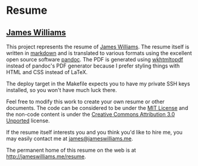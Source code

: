 # Resume
## [James Williams][james]

This project represents the resume of [James Williams][james]. The resume itself is written in [markdown][] and is translated to various formats using the excellent open source software [pandoc][]. The PDF is generated using [wkhtmltopdf][] instead of pandoc's PDF generator because I prefer styling things with HTML and CSS instead of LaTeX. 

The deploy target in the Makefile expects you to have my private SSH keys installed, so you won't have much luck there. 

Feel free to modify this work to create your own resume or other documents. The code can be considered to be under the [MIT License][mit] and the non-code content is under the [Creative Commons Attribution 3.0 Unported][cc] license. 

If the resume itself interests you and you think you'd like to hire me, you may easily contact me at <james@jameswilliams.me>. 

The permanent home of this resume on the web is at <http://jameswilliams.me/resume>.

[james]: http://jameswilliams.me "Personal Website of James Williams"
[markdown]: http://daringfireball.net/projects/markdown/ "John Gruber's Markdown"
[pandoc]: http://johnmacfarlane.net/pandoc/ "John MacFarlane's pandoc"
[wkhtmltopdf]: https://code.google.com/p/wkhtmltopdf/ 
[mit]: http://opensource.org/licenses/MIT "MIT License"
[cc]: http://creativecommons.org/licenses/by/3.0/ "Creative Commons Attribution 3.0 Unported"